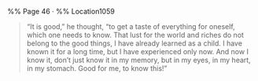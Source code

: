 %% Page 46 · %% Location1059 
> “It is good,” he thought, “to get a taste of everything for oneself, which one needs to know. That lust for the world and riches do not belong to the good things, I have already learned as a child. I have known it for a long time, but I have experienced only now. And now I know it, don’t just know it in my memory, but in my eyes, in my heart, in my stomach. Good for me, to know this!” 